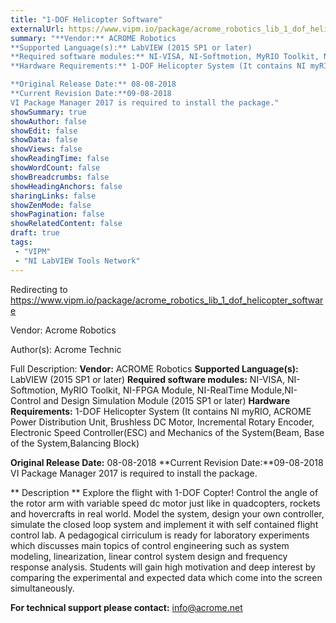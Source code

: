 ```yaml
---
title: "1-DOF Helicopter Software"
externalUrl: https://www.vipm.io/package/acrome_robotics_lib_1_dof_helicopter_software
summary: "**Vendor:** ACROME Robotics
**Supported Language(s):** LabVIEW (2015 SP1 or later)
**Required software modules:** NI-VISA, NI-Softmotion, MyRIO Toolkit, NI-FPGA Module, NI-RealTime Module,NI-Control and Design Simulation Module (2015 SP1 or later)
**Hardware Requirements:** 1-DOF Helicopter System (It contains NI myRIO, ACROME Power Distribution Unit, Brushless DC Motor, Incremental Rotary Encoder, Electronic Speed Controller(ESC) and Mechanics of the System(Beam, Base of the System,Balancing Block)

**Original Release Date:** 08-08-2018
**Current Revision Date:**09-08-2018
VI Package Manager 2017 is required to install the package."
showSummary: true
showAuthor: false
showEdit: false
showData: false
showViews: false
showReadingTime: false
showWordCount: false
showBreadcrumbs: false
showHeadingAnchors: false
sharingLinks: false
showZenMode: false
showPagination: false
showRelatedContent: false
draft: true
tags:
 - "VIPM"
 - "NI LabVIEW Tools Network"
---
```


Redirecting to https://www.vipm.io/package/acrome_robotics_lib_1_dof_helicopter_software

Vendor: Acrome Robotics

Author(s): Acrome Technic
 
Full Description:
**Vendor:** ACROME Robotics
**Supported Language(s):** LabVIEW (2015 SP1 or later)
**Required software modules:** NI-VISA, NI-Softmotion, MyRIO Toolkit, NI-FPGA Module, NI-RealTime Module,NI-Control and Design Simulation Module (2015 SP1 or later)
**Hardware Requirements:** 1-DOF Helicopter System (It contains NI myRIO, ACROME Power Distribution Unit, Brushless DC Motor, Incremental Rotary Encoder, Electronic Speed Controller(ESC) and Mechanics of the System(Beam, Base of the System,Balancing Block)

**Original Release Date:** 08-08-2018
**Current Revision Date:**09-08-2018
VI Package Manager 2017 is required to install the package.

** Description **
Explore the flight with 1-DOF Copter! Control the angle of the rotor arm with variable speed dc motor just like in quadcopters, rockets and hovercrafts in real world. Model the system, design your own controller, simulate the closed loop system and implement it with self contained flight control lab. A pedagogical cirriculum is ready for laboratory experiments which discusses main topics of control engineering such as system modeling, linearization, linear control system design and frequency response analysis. Students will gain high motivation and deep interest by comparing the experimental and expected data which come into the screen simultaneously.

**For technical support please contact:** info@acrome.net